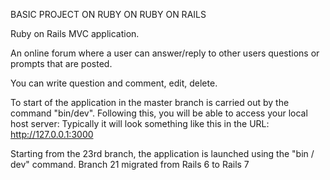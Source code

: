 BASIC PROJECT ON RUBY ON RUBY ON RAILS

Ruby on Rails MVC application.

An online forum where a user can answer/reply to other users questions or prompts that are posted.

You can write question and comment, edit, delete.

To start of the application in the master branch is carried out by the command "bin/dev".
Following this, you will be able to access your local host server:
Typically it will look something like this in the URL: http://127.0.0.1:3000

Starting from the 23rd branch, the application is launched using the "bin / dev" command.
Branch 21 migrated from Rails 6 to Rails 7
